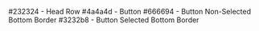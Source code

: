 #232324 - Head Row
#4a4a4d - Button
#666694 - Button Non-Selected Bottom Border
#3232b8 - Button Selected Bottom Border
